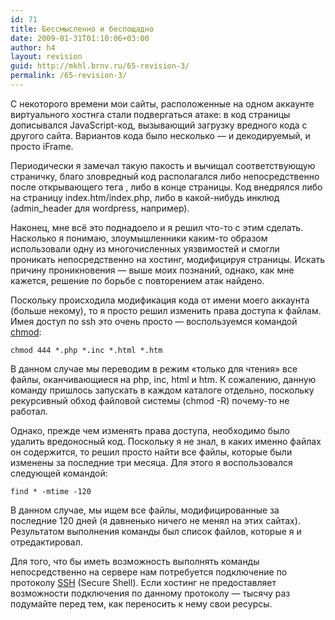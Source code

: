 ```yaml
---
id: 71
title: Бессмысленно и беспощадно
date: 2009-01-31T01:10:06+03:00
author: h4
layout: revision
guid: http://mkhl.brnv.ru/65-revision-3/
permalink: /65-revision-3/
---
```

С некоторого времени мои сайты, расположенные на одном аккаунте виртуального хостнга стали подвергаться атаке: в код страницы дописывался JavaScript-код, вызывающий загрузку вредного кода с другого сайта. Вариантов кода было несколько — и декодируемый, и просто iFrame.

Периодически я замечал такую пакость и вычищал соответствующую страничку, благо зловредный код располагался либо непосредственно после открывающего тега <body>, либо в конце страницы. Код внедрялся либо на страницу index.htm/index.php, либо в какой-нибудь инклюд (admin_header для wordpress, например).

Наконец, мне всё это поднадоело и я решил что-то с этим сделать. Насколько я понимаю, злоумышленники каким-то образом использовали одну из многочисленных уязвимостей и смогли проникать непосредственно на хостинг, модифицируя страницы. Искать причину проникновения — выше моих познаний, однако, как мне кажется, решение по борьбе с повторением атак найдено.

Поскольку происходила модификация кода от имени моего аккаунта (больше некому), то я просто решил изменить права доступа к файлам. Имея доступ по ssh это очень просто — воспользуемся командой [chmod](http://yandex.ru/yandsearch?text=chmod&from=fx3):

    chmod 444 *.php *.inc *.html *.htm

В данном случае мы переводим в режим «только для чтения» все файлы, оканчивающиеся на php, inc, html и htm. К сожалению, данную команду пришлось запускать в каждом каталоге отдельно, поскольку рекурсивный обход файловой системы (chmod -R) почему-то не работал.

Однако, прежде чем изменять права доступа, необходимо было удалить вредоносный код. Поскольку я не знал, в каких именно файлах он содержится, то решил просто найти все файлы, которые были изменены за последние три месяца. Для этого я воспользовался следующей командой:

    find * -mtime -120

В данном случае, мы ищем все файлы, модифицированные за последние 120 дней (я давненько ничего не менял на этих сайтах). Результатом выполнения команды был список файлов, которые я и отредактировал.

Для того, что бы иметь возможность выполнять команды непосредственно на сервере нам потребуется подключение по протоколу [SSH](http://ru.wikipedia.org/wiki/SSH) (Secure Shell). Если хостинг не предоставляет возможности подключения по данному протоколу — тысячу раз подумайте перед тем, как переносить к нему свои ресурсы.